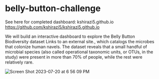 # belly-button-challenge

See here for completed dashboard: kshirazi5.github.io
https://github.com/kshirazi5/kshirazi5.github.io

We will build an interactive dashboard to explore the Belly Button Biodiversity dataset Links to an external site., which catalogs the microbes that colonize human navels.
The dataset reveals that a small handful of microbial species (also called operational taxonomic units, or OTUs, in the study) were present in more than 70% of people, while the rest were relatively rare.


![Screen Shot 2023-07-20 at 6 56 09 PM](https://github.com/kshirazi5/belly-button-challenge/assets/116853144/2943c1c5-5597-4f63-9280-ce175511779c)
